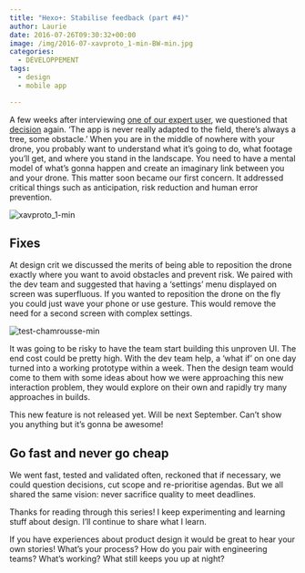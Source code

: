 ```yaml
---
title: "Hexo+: Stabilise feedback (part #4)"
author: Laurie
date: 2016-07-26T09:30:32+00:00
image: /img/2016-07-xavproto_1-min-BW-min.jpg
categories:
  - DÉVELOPPEMENT
tags:
  - design
  - mobile app

---
```

A few weeks after interviewing [one of our expert user](https://www.facebook.com/xvdelerue/), we questioned that [decision](https://blog.sogilis.com/posts/2016-07-13-user-testing-decision-making/) again. ‘The app is never really adapted to the field, there’s always a tree, some obstacle.’ When you are in the middle of nowhere with your drone, you probably want to understand what it’s going to do, what footage you’ll get, and where you stand in the landscape. You need to have a mental model of what’s gonna happen and create an imaginary link between you and your drone. This matter soon became our first concern. It addressed critical things such as anticipation, risk reduction and human error prevention.


![xavproto_1-min](/img/2016-07-xavproto_1-min.jpg)

## Fixes

At design crit we discussed the merits of being able to reposition the drone exactly where you want to avoid obstacles and prevent risk. We paired with the dev team and suggested that having a ‘settings’ menu displayed on screen was superfluous. If you wanted to reposition the drone on the fly you could just wave your phone or use gesture. This would remove the need for a second screen with complex settings.

![test-chamrousse-min](/img/2016-07-test-chamrousse-min.jpg)

It was going to be risky to have the team start building this unproven UI. The end cost could be pretty high. With the dev team help, a ‘what if’ on one day turned into a working prototype within a week. Then the design team would come to them with some ideas about how we were approaching this new interaction problem, they would explore on their own and rapidly try many approaches in builds.

This new feature is not released yet. Will be next September. Can’t show you anything but it’s gonna be awesome!

## Go fast and never go cheap

We went fast, tested and validated often, reckoned that if necessary, we could question decisions, cut scope and re-prioritise agendas. But we all shared the same vision: never sacrifice quality to meet deadlines.

Thanks for reading through this series! I keep experimenting and learning stuff about design. I’ll continue to share what I learn.

If you have experiences about product design it would be great to hear your own stories! What’s your process? How do you pair with engineering teams? What’s working? What still keeps you up at night?
